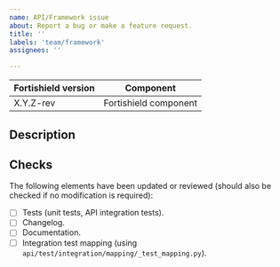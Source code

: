 ```yaml
---
name: API/Framework issue 
about: Report a bug or make a feature request.
title: ''
labels: 'team/framework'
assignees: ''

---
```


|Fortishield version|Component|
|---|---|
| X.Y.Z-rev | Fortishield component |

## Description
<!--
Whenever possible, issues should be created for bug reporting and feature requests.
For questions related to the user experience, please refer:
- Fortishield mailing list: https://groups.google.com/forum/#!forum/fortishield
- Join Fortishield on Slack: https://khulnasoft.com/community/join-us-on-slack
-->

## Checks
<!-- Do not modify, this will be ticked during development -->
The following elements have been updated or reviewed (should also be checked if no modification is required):
- [ ] Tests (unit tests, API integration tests).
- [ ] Changelog.
- [ ] Documentation.
- [ ] Integration test mapping (using `api/test/integration/mapping/_test_mapping.py`).
